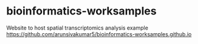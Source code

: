 # bioinformatics-worksamples
Website to host spatial transcriptomics analysis example
https://github.com/arunsivakumar5/bioinformatics-worksamples.github.io

